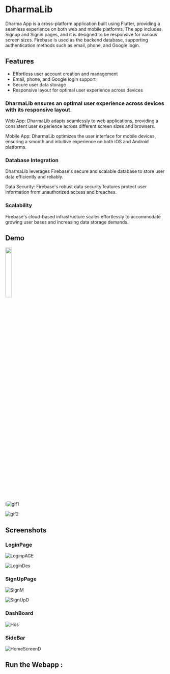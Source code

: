 
# DharmaLib

Dharma App is a cross-platform application built using Flutter, providing a seamless experience on both web and mobile platforms. The app includes Signup and Signin pages, and it is designed to be responsive for various screen sizes. Firebase is used as the backend database, supporting authentication methods such as email, phone, and Google login.


## Features

- Effortless user account creation and management
- Email, phone, and Google login support
- Secure user data storage
- Responsive layout for optimal user experience across devices

### DharmaLib ensures an optimal user experience across devices with its responsive layout.

Web App: DharmaLib adapts seamlessly to web applications, providing a consistent user experience across different screen sizes and browsers.

Mobile App: DharmaLib optimizes the user interface for mobile devices, ensuring a smooth and intuitive experience on both iOS and Android platforms.

### Database Integration
DharmaLib leverages Firebase's secure and scalable database to store user data efficiently and reliably.

Data Security: Firebase's robust data security features protect user information from unauthorized access and breaches.

### Scalability
 Firebase's cloud-based infrastructure scales effortlessly to accommodate growing user bases and increasing data storage demands.
## Demo

<img src="https://github.com/Rohit-Bhetal/DharmaLib/assets/96344296/3cf809d9-0261-4f90-8110-67e5a60b5c7a" width=20% height=20%>

I![gif1](https://github.com/Rohit-Bhetal/DharmaLib/assets/96344296/3cf809d9-0261-4f90-8110-67e5a60b5c7a)

![gif2](https://github.com/Rohit-Bhetal/DharmaLib/assets/96344296/328de861-51e1-4d2a-a294-03f73cd462d3)


## Screenshots

### LoginPage
![LoginpAGE](https://github.com/Rohit-Bhetal/DharmaLib/assets/96344296/2636870f-7011-43f0-90f9-a215e5fb0e44)

![LoginDes](https://github.com/Rohit-Bhetal/DharmaLib/assets/96344296/239083b7-e116-4c09-83b9-db358830f75d)


### SignUpPage
![SignM](https://github.com/Rohit-Bhetal/DharmaLib/assets/96344296/0f80c5f5-8a94-4d58-83df-74a9ac2c5380)

![SignUpD](https://github.com/Rohit-Bhetal/DharmaLib/assets/96344296/7a60fb29-bbbd-43e7-b9ad-b3bf599c0b12)


### DashBoard

![Hos](https://github.com/Rohit-Bhetal/DharmaLib/assets/96344296/c328b2d5-37a5-4b99-9ec6-8c37c5a37699)


### SideBar
![HomeScreenD](https://github.com/Rohit-Bhetal/DharmaLib/assets/96344296/a1dee1ce-0f34-4989-8b9d-496a4625dc7c)


## Run the Webapp :
